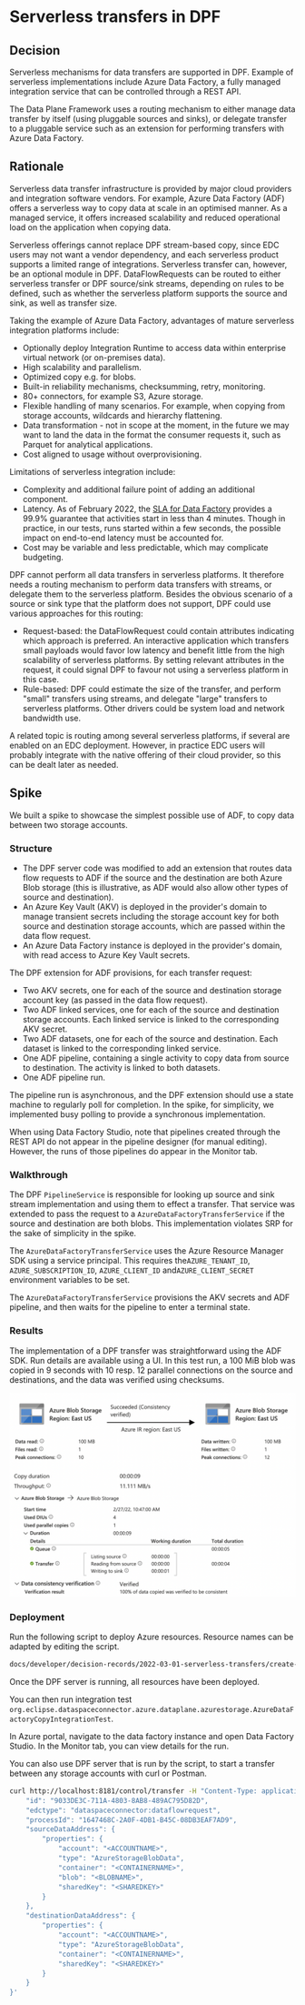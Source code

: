 # Serverless transfers in DPF

## Decision

Serverless mechanisms for data transfers are supported in DPF. Example of serverless implementations include Azure Data Factory, a fully managed integration service that can be controlled through a REST API.

The Data Plane Framework uses a routing mechanism to either manage data transfer by itself (using pluggable sources and sinks), or delegate transfer to a pluggable service such as an extension for performing transfers with Azure Data Factory.

## Rationale

Serverless data transfer infrastructure is provided by major cloud providers and integration software vendors. For example, Azure Data Factory (ADF) offers a serverless way to copy data at scale in an optimised manner. As a managed service, it offers increased scalability and reduced operational load on the application when copying data.

Serverless offerings cannot replace DPF stream-based copy, since EDC users may not want a vendor dependency, and each serverless product supports a limited range of integrations. Serverless transfer can, however, be an optional module in DPF. DataFlowRequests can be routed to either serverless transfer or DPF source/sink streams, depending on rules to be defined, such as whether the serverless platform supports the source and sink, as well as transfer size.

Taking the example of Azure Data Factory, advantages of mature serverless integration platforms include:

- Optionally deploy Integration Runtime to access data within enterprise virtual network (or on-premises data).
- High scalability and parallelism.
- Optimized copy e.g. for blobs.
- Built-in reliability mechanisms, checksumming, retry, monitoring.
- 80+ connectors, for example S3, Azure storage.
- Flexible handling of many scenarios. For example, when copying from storage accounts, wildcards and hierarchy flattening.
- Data transformation - not in scope at the moment, in the future we may want to land the data in the format the consumer requests it, such as Parquet for analytical applications.
- Cost aligned to usage without overprovisioning.

Limitations of serverless integration include:

- Complexity and additional failure point of adding an additional component.
- Latency. As of February 2022, the [SLA for Data Factory](https://azure.microsoft.com/en-us/support/legal/sla/data-factory/v1_2/) provides a 99.9% guarantee that activities start in less than 4 minutes. Though in practice, in our tests, runs started within a few seconds, the possible impact on end-to-end latency must be accounted for.
- Cost may be variable and less predictable, which may complicate budgeting.

DPF cannot perform all data transfers in serverless platforms. It therefore needs a routing mechanism to perform data transfers with streams, or delegate them to the serverless platform. Besides the obvious scenario of a source or sink type that the platform does not support, DPF could use various approaches for this routing: 

- Request-based: the DataFlowRequest could contain attributes indicating which approach is preferred. An interactive application which transfers small payloads would favor low latency and benefit little from the high scalability of serverless platforms. By setting relevant attributes in the request, it could signal DPF to favour not using a serverless platform in this case.
- Rule-based: DPF could estimate the size of the transfer, and perform "small" transfers using streams, and delegate "large" transfers to serverless platforms. Other drivers could be system load and network bandwidth use.

A related topic is routing among several serverless platforms, if several are enabled on an EDC deployment. However, in practice EDC users will probably integrate with the native offering of their cloud provider, so this can be dealt later as needed.

## Spike

We built a spike to showcase the simplest possible use of ADF, to copy data between two storage accounts.

### Structure

- The DPF server code was modified to add an extension that routes data flow requests to ADF if the source and the destination are both Azure Blob storage (this is illustrative, as ADF would also allow other types of source and destination).
- An Azure Key Vault (AKV) is deployed in the provider's domain to manage transient secrets including the storage account key for both source and destination storage accounts, which are passed within the data flow request.
- An Azure Data Factory instance is deployed in the provider's domain, with read access to Azure Key Vault secrets.

The DPF extension for ADF provisions, for each transfer request:

- Two AKV secrets, one for each of the source and destination storage account key (as passed in the data flow request).
- Two ADF linked services, one for each of the source and destination storage accounts. Each linked service is linked to the corresponding AKV secret.
- Two ADF datasets, one for each of the source and destination. Each dataset is linked to the corresponding linked service.
- One ADF pipeline, containing a single activity to copy data from source to destination. The activity is linked to both datasets.
-  One ADF pipeline run.

The pipeline run is asynchronous, and the DPF extension should use a state machine to regularly poll for completion. In the spike, for simplicity, we implemented busy polling to provide a synchronous implementation.

When using Data Factory Studio, note that pipelines created through the REST API do not appear in the pipeline designer (for manual editing). However, the runs of those pipelines do appear in the Monitor tab.

### Walkthrough

The DPF `PipelineService` is responsible for looking up source and sink stream implementation and using them to effect a transfer. That service was extended to pass the request to a `AzureDataFactoryTransferService` if the source and destination are both blobs. This implementation violates SRP for the sake of simplicity in the spike.

The `AzureDataFactoryTransferService` uses the Azure Resource Manager SDK using a service principal. This requires the`AZURE_TENANT_ID`, `AZURE_SUBSCRIPTION_ID`,  `AZURE_CLIENT_ID` and`AZURE_CLIENT_SECRET` environment variables to be set.

The `AzureDataFactoryTransferService` provisions the AKV secrets and ADF pipeline, and then waits for the pipeline to enter a terminal state.

### Results

The implementation of a DPF transfer was straightforward using the ADF SDK. Run details are available using a UI. In this test run, a 100 MiB blob was copied in 9 seconds with 10 resp. 12 parallel connections on the source and destinations, and the data was verified using checksums.

![ADF run](adf-run-details.png)

### Deployment

Run the following script to deploy Azure resources. Resource names can be adapted by editing the script.

```bash
docs/developer/decision-records/2022-03-01-serverless-transfers/create-resources-and-run-server.sh
```

Once the DPF server is running, all resources have been deployed.

You can then run integration test `org.eclipse.dataspaceconnector.azure.dataplane.azurestorage.AzureDataFactoryCopyIntegrationTest`.

In Azure portal, navigate to the data factory instance and open Data Factory Studio. In the Monitor tab, you can view details for the run.

You can also use DPF server that is run by the script, to start a transfer between any storage accounts with curl or Postman.

```bash
curl http://localhost:8181/control/transfer -H "Content-Type: application/json" --data '{
    "id": "9033DE3C-711A-4803-8AB8-489AC795D82D",
    "edctype": "dataspaceconnector:dataflowrequest",
    "processId": "1647468C-2A0F-4DB1-B45C-08DB3EAF7AD9",
    "sourceDataAddress": {
        "properties": {
            "account": "<ACCOUNTNAME>",
            "type": "AzureStorageBlobData",
            "container": "<CONTAINERNAME>",
            "blob": "<BLOBNAME>",
            "sharedKey": "<SHAREDKEY>"
        }
    },
    "destinationDataAddress": {
        "properties": {
            "account": "<ACCOUNTNAME>",
            "type": "AzureStorageBlobData",
            "container": "<CONTAINERNAME>",
            "sharedKey": "<SHAREDKEY>"
        }
    }
}'

```
